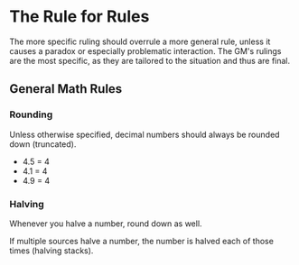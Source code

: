 # The Rule for Rules
The more specific ruling should overrule a more general rule, unless it causes a paradox or especially problematic interaction. The GM's rulings are the most specific, as they are tailored to the situation and thus are final.
## General Math Rules
### Rounding
Unless otherwise specified, decimal numbers should always be rounded down (truncated). 
- 4.5 = 4
- 4.1 = 4
- 4.9 = 4
### Halving
Whenever you halve a number, round down as well.

If multiple sources halve a number, the number is halved each of those times (halving stacks).